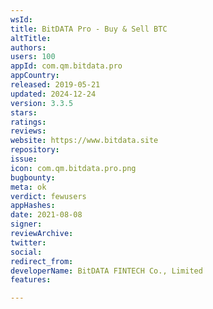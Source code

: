 ```yaml
---
wsId: 
title: BitDATA Pro - Buy & Sell BTC
altTitle: 
authors: 
users: 100
appId: com.qm.bitdata.pro
appCountry: 
released: 2019-05-21
updated: 2024-12-24
version: 3.3.5
stars: 
ratings: 
reviews: 
website: https://www.bitdata.site
repository: 
issue: 
icon: com.qm.bitdata.pro.png
bugbounty: 
meta: ok
verdict: fewusers
appHashes: 
date: 2021-08-08
signer: 
reviewArchive: 
twitter: 
social: 
redirect_from: 
developerName: BitDATA FINTECH Co., Limited
features: 

---
```


